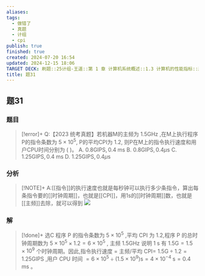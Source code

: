 ```yaml
---
aliases: 
tags:
  - 做错了
  - 真题
  - 计组
  - cpi
publish: true
finished: true
created: 2024-07-20 16:54
updated: 2024-12-15 18:06
TARGET DECK: 刷题::25计组-王道::第 1 章 计算机系统概述::1.3 计算机的性能指标::题31
title: 题31
---
```

## 题31
### 题目
> [!error]+
> Q:【2023 统考真题】若机器M的主频为 ${1.5}\mathrm{{GHz}}$ ,在M上执行程序P的指令条数为 $5 \times {10}^{5}$, P的平均CPI为 1.2, 则P在M上的指令执行速度和用户CPU时间分别为 ( )。
> A. ${0.8}\mathrm{{GIPS}},{0.4}\mathrm{\;{ms}}$ 
> B. ${0.8}\mathrm{{GIPS}},{0.4\mu }\mathrm{s}$
> C. ${1.25}\mathrm{{GIPS}},{0.4}\mathrm{\;{ms}}$ 
> D. ${1.25}\mathrm{{GIPS}},{0.4\mu }\mathrm{s}$
### 分析
> [!NOTE]+
> A:[[指令]]的执行速度也就是每秒钟可以执行多少条指令，算出每条指令要的[[时钟周期]]，也就是[[CPI]]，用1s的[[时钟周期]]数，也就是[[主频]]去除，就可以得到
> ![](https://img.hwenyi.tech/202407230257101.webp)
### 解
> [!done]+
> 选C
> 程序 $\mathrm{P}$ 的指令条数为 $5 \times  {10}^{5}$ ,平均 $\mathrm{{CPI}}$ 为 1.2,程序 $\mathrm{P}$ 的总时钟周期数为 $5 \times  {10}^{5} \times  {1.2} = 6 \times  {10}^{5}$ , 主频 ${1.5}\mathrm{{GHz}}$ 说明 $1\mathrm{\;s}$ 有 ${1.5}\mathrm{G} = {1.5} \times  {10}^{9}$ 个时钟周期。因此,指令执行速度 $=$ 主频/平均 $\mathrm{{CPI}} =$ ${1.5}\mathrm{G} \div  {1.2} = {1.25}\mathrm{{GIPS}}$ ,用户 $\mathrm{{CPU}}$ 时间 $= 6 \times  {10}^{5} \div  ( {{1.5} \times  {10}^{9}}) \mathrm{s} = 4 \times  {10}^{-4}\mathrm{\;s} = {0.4}\mathrm{\;{ms}}$ 。
